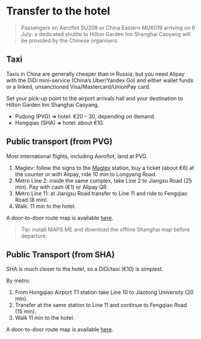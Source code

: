 # Transfer to the hotel

> Passengers on Aeroflot SU208 or China Eastern MU6019 arriving on 6 July: a dedicated shuttle to Hilton Garden Inn Shanghai Caoyang will be provided by the Chinese organisers. 

## Taxi
Taxis in China are generally cheaper than in Russia, but you need Alipay with the DiDi mini-service (China’s Uber/Yandex Go) and either wallet funds or a linked, unsanctioned Visa/Mastercard/UnionPay card.

Set your pick-up point to the airport arrivals hall and your destination to Hilton Garden Inn Shanghai Caoyang.
* Pudong (PVG) ➜ hotel: €20 – 30, depending on demand.
* Hongqiao (SHA) ➜ hotel: about €10.

## Public transport (from PVG)

Most international flights, including Aeroflot, land at PVG.
1. Maglev: follow the signs to the [Maglev](https://www.chinaairlinetravel.com/airport-guide/shanghai-airport/pudong-airport-maglevtrain.htm) station, buy a ticket (about €6) at the counter or with Alipay, ride 10 min to Longyang Road.
2. Metro Line 2: inside the same complex, take Line 2 to Jiangsu Road (25 min). Pay with cash (€1) or Alipay QR.
3. Metro Line 11: at Jiangsu Road transfer to Line 11 and ride to Fengqiao Road (8 min).
4. Walk: 11 min to the hotel.

A door-to-door route map is available [here](https://www.rome2rio.com/map/Shanghai-Pudong-Airport-PVG/Hilton-Garden-Inn-Shanghai-Caoyang#r/Maglev-line-2-subway-line-11-subway).

> Tip: install MAPS.ME and download the offline Shanghai map before departure.

## Public Transport (from SHA)

SHA is much closer to the hotel, so a DiDi/taxi (€10) is simplest.

By metro:
1. From Hongqiao Airport T1 station take Line 10 to Jiaotong University (20 min).
2. Transfer at the same station to Line 11 and continue to Fengqiao Road (15 min).
3. Walk 11 min to the hotel.

A door-to-door route map is available [here](https://www.rome2rio.com/map/Shanghai-Hongqiao-Airport-SHA/Hilton-Garden-Inn-Shanghai-Caoyang#r/Line-10-subway-line-11-subway).
